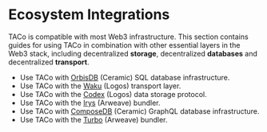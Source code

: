 # Ecosystem Integrations

TACo is compatible with most Web3 infrastructure. This section contains guides for using TACo in combination with other essential layers in the Web3 stack, including decentralized **storage**, decentralized **databases** and decentralized **transport**.&#x20;

* Use TACo with [OrbisDB](orbisdb.md) (Ceramic) SQL database infrastructure.&#x20;
* Use TACo with the [Waku](waku.md) (Logos) transport layer.&#x20;
* Use TACo with the [Codex](waku-+-codex.md) (Logos) data storage protocol.
* Use TACo with the [Irys](irys.md) (Arweave) bundler.
* Use TACo with [ComposeDB](composedb.md) (Ceramic) GraphQL database infrastructure.&#x20;
* Use TACo with the [Turbo](turbo.md) (Arweave) bundler.

